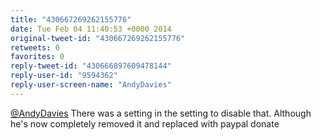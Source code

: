 ```yaml
---
title: "430667269262155776"
date: Tue Feb 04 11:40:53 +0000 2014
original-tweet-id: "430667269262155776"
retweets: 0
favorites: 0
reply-tweet-id: "430666897609478144"
reply-user-id: "9594362"
reply-user-screen-name: "AndyDavies"
---
```

<a href="https://twitter.com/AndyDavies">@AndyDavies</a> There was a setting in the setting to disable that. Although he's now completely removed it and replaced with paypal donate
